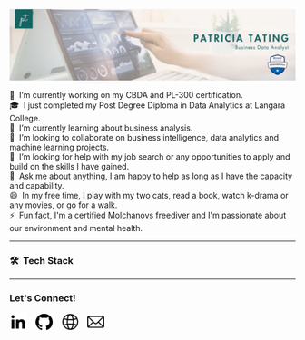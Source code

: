 ![Patricia Tating Banner](https://github.com/patricia-tating/patricia-tating/blob/main/src/pt-banner.png)

🔭 &nbsp;I’m currently working on my CBDA and PL-300 certification.\
🎓 &nbsp;I just completed my Post Degree Diploma in Data Analytics at Langara College.\
🌱 &nbsp;I’m currently learning about business analysis.\
👯 &nbsp;I’m looking to collaborate on business intelligence, data analytics and machine learning projects.\
🤔 &nbsp;I’m looking for help with my job search or any opportunities to apply and build on the skills I have gained.\
💬 &nbsp;Ask me about anything, I am happy to help as long as I have the capacity and capability.\
😄 &nbsp;In my free time, I play with my two cats, read a book, watch k-drama or any movies, or go for a walk.\
⚡ &nbsp;Fun fact, I'm a certified Molchanovs freediver and I'm passionate about our environment and mental health.

-------------------
### 🛠 &nbsp;Tech Stack

-------------------
### Let's Connect!

<a href="https://www.linkedin.com/in/patricia-tating/"><img src="https://github.com/patricia-tating/patricia-tating/blob/main/src/linkedin.png" width="30" height="30" alt="LinkedIn"/></a> &nbsp;&nbsp;
<a href="https://github.com/patricia-tating"><img src="https://github.com/patricia-tating/patricia-tating/blob/main/src/github.png" width="30" height="30" alt="GitHub"/></a> &nbsp;&nbsp;
<a href="https://patriciatating.wixsite.com/home"><img src="https://github.com/patricia-tating/patricia-tating/blob/main/src/internet.png" width="30" height="30" alt="Portfolio"/></a> &nbsp;&nbsp;
<a href="pat.tating@gmail.com" title="email icons"><img src="https://github.com/patricia-tating/patricia-tating/blob/main/src/mail.png" width="30" height="30" alt="Email"/></a> &nbsp;&nbsp;
